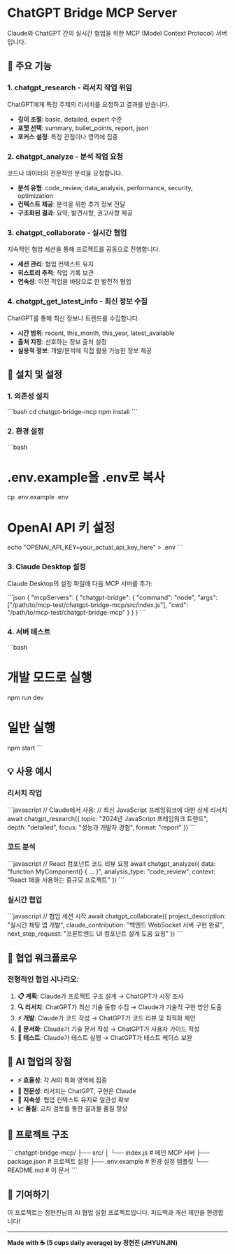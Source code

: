 # ChatGPT Bridge MCP Server

Claude와 ChatGPT 간의 실시간 협업을 위한 MCP (Model Context Protocol) 서버입니다.

## 🎯 주요 기능

### 1. **chatgpt_research** - 리서치 작업 위임
ChatGPT에게 특정 주제의 리서치를 요청하고 결과를 받습니다.
- **깊이 조절**: basic, detailed, expert 수준
- **포맷 선택**: summary, bullet_points, report, json
- **포커스 설정**: 특정 관점이나 영역에 집중

### 2. **chatgpt_analyze** - 분석 작업 요청
코드나 데이터의 전문적인 분석을 요청합니다.
- **분석 유형**: code_review, data_analysis, performance, security, optimization
- **컨텍스트 제공**: 분석을 위한 추가 정보 전달
- **구조화된 결과**: 요약, 발견사항, 권고사항 제공

### 3. **chatgpt_collaborate** - 실시간 협업
지속적인 협업 세션을 통해 프로젝트를 공동으로 진행합니다.
- **세션 관리**: 협업 컨텍스트 유지
- **히스토리 추적**: 작업 기록 보관
- **연속성**: 이전 작업을 바탕으로 한 발전적 협업

### 4. **chatgpt_get_latest_info** - 최신 정보 수집
ChatGPT를 통해 최신 정보나 트렌드를 수집합니다.
- **시간 범위**: recent, this_month, this_year, latest_available
- **출처 지정**: 선호하는 정보 출처 설정
- **실용적 정보**: 개발/분석에 직접 활용 가능한 정보 제공

## 🚀 설치 및 설정

### 1. 의존성 설치
\`\`\`bash
cd chatgpt-bridge-mcp
npm install
\`\`\`

### 2. 환경 설정
\`\`\`bash
# .env.example을 .env로 복사
cp .env.example .env

# OpenAI API 키 설정
echo "OPENAI_API_KEY=your_actual_api_key_here" > .env
\`\`\`

### 3. Claude Desktop 설정
Claude Desktop의 설정 파일에 다음 MCP 서버를 추가:

\`\`\`json
{
  "mcpServers": {
    "chatgpt-bridge": {
      "command": "node",
      "args": ["/path/to/mcp-test/chatgpt-bridge-mcp/src/index.js"],
      "cwd": "/path/to/mcp-test/chatgpt-bridge-mcp"
    }
  }
}
\`\`\`

### 4. 서버 테스트
\`\`\`bash
# 개발 모드로 실행
npm run dev

# 일반 실행
npm start
\`\`\`

## 💡 사용 예시

### 리서치 작업
\`\`\`javascript
// Claude에서 사용:
// 최신 JavaScript 프레임워크에 대한 상세 리서치
await chatgpt_research({
  topic: "2024년 JavaScript 프레임워크 트렌드",
  depth: "detailed",
  focus: "성능과 개발자 경험",
  format: "report"
})
\`\`\`

### 코드 분석
\`\`\`javascript
// React 컴포넌트 코드 리뷰 요청
await chatgpt_analyze({
  data: "function MyComponent() { ... }",
  analysis_type: "code_review",
  context: "React 18을 사용하는 중규모 프로젝트"
})
\`\`\`

### 실시간 협업
\`\`\`javascript
// 협업 세션 시작
await chatgpt_collaborate({
  project_description: "실시간 채팅 앱 개발",
  claude_contribution: "백엔드 WebSocket 서버 구현 완료",
  next_step_request: "프론트엔드 UI 컴포넌트 설계 도움 요청"
})
\`\`\`

## 🔧 협업 워크플로우

### 전형적인 협업 시나리오:

1. **📋 계획**: Claude가 프로젝트 구조 설계 → ChatGPT가 시장 조사
2. **🔍 리서치**: ChatGPT가 최신 기술 동향 수집 → Claude가 기술적 구현 방안 도출
3. **⚡ 개발**: Claude가 코드 작성 → ChatGPT가 코드 리뷰 및 최적화 제안
4. **📝 문서화**: Claude가 기술 문서 작성 → ChatGPT가 사용자 가이드 작성
5. **🧪 테스트**: Claude가 테스트 실행 → ChatGPT가 테스트 케이스 보완

## 🌟 AI 협업의 장점

- **⚡ 효율성**: 각 AI의 특화 영역에 집중
- **🎯 전문성**: 리서치는 ChatGPT, 구현은 Claude
- **🔄 지속성**: 협업 컨텍스트 유지로 일관성 확보
- **📈 품질**: 교차 검토를 통한 결과물 품질 향상

## 📁 프로젝트 구조

\`\`\`
chatgpt-bridge-mcp/
├── src/
│   └── index.js          # 메인 MCP 서버
├── package.json          # 프로젝트 설정
├── .env.example         # 환경 설정 템플릿
└── README.md            # 이 문서
\`\`\`

## 🤝 기여하기

이 프로젝트는 정현진님의 AI 협업 실험 프로젝트입니다. 
피드백과 개선 제안을 환영합니다!

---

**Made with ☕ (5 cups daily average) by 정현진 (JHYUNJIN)**
